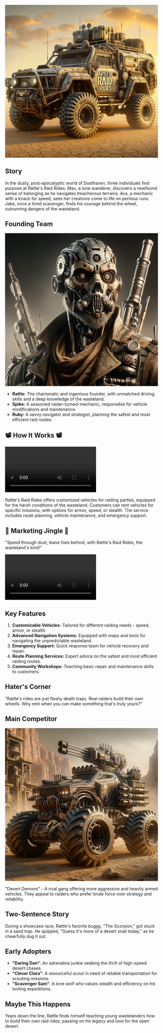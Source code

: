 ![Rattle's Raid Rides](assets/21.png)

## Story

In the dusty, post-apocalyptic world of Dusthaven, three individuals find purpose at Rattle's Raid Rides. Max, a lone wanderer, discovers a newfound sense of belonging as he navigates treacherous terrains. Ava, a mechanic with a knack for speed, sees her creations come to life on perilous runs. Jake, once a timid scavenger, finds his courage behind the wheel, outrunning dangers of the wasteland.

## Founding Team

![Rattle](assets/21b.png)

- **Rattle:** The charismatic and ingenious founder, with unmatched driving skills and a deep knowledge of the wasteland.
- **Spike:** A seasoned raider-turned-mechanic, responsible for vehicle modifications and maintenance.
- **Ruby:** A savvy navigator and strategist, planning the safest and most efficient raid routes.

## 📽️ How It Works 📽️

<video controls>
<source src="../assets/21b.mp4" type="video/mp4">
</video>

Rattle's Raid Rides offers customized vehicles for raiding parties, equipped for the harsh conditions of the wasteland. Customers can rent vehicles for specific missions, with options for armor, speed, or stealth. The service includes route planning, vehicle maintenance, and emergency support.

## 🎵 Marketing Jingle 🎵

"Speed through dust, leave foes behind, with Rattle's Raid Rides, the wasteland's kind!"

<video controls>
<source src="../assets/21.mp4" type="video/mp4">
</video>

## Key Features

1. **Customizable Vehicles:** Tailored for different raiding needs - speed, armor, or stealth.
2. **Advanced Navigation Systems:** Equipped with maps and tools for navigating the unpredictable wasteland.
3. **Emergency Support:** Quick response team for vehicle recovery and repair.
4. **Route Planning Services:** Expert advice on the safest and most efficient raiding routes.
5. **Community Workshops:** Teaching basic repair and maintenance skills to customers.

## Hater's Corner

"Rattle's rides are just flashy death traps. Real raiders build their own wheels. Why rent when you can make something that's truly yours?"

## Main Competitor

![Desert Demons](assets/21a.png)

"Desert Demons" - A rival gang offering more aggressive and heavily armed vehicles. They appeal to raiders who prefer brute force over strategy and reliability.

## Two-Sentence Story

During a showcase race, Rattle's favorite buggy, "The Scorpion," got stuck in a sand trap. He quipped, "Guess it's more of a desert snail today," as he cheerfully dug it out.

## Early Adopters

- **"Daring Dan"**: An adrenaline junkie seeking the thrill of high-speed desert chases.
- **"Clever Clara"**: A resourceful scout in need of reliable transportation for scouting missions.
- **"Scavenger Sam"**: A lone wolf who values stealth and efficiency on his looting expeditions.

## Maybe This Happens

Years down the line, Rattle finds himself teaching young wastelanders how to build their own raid rides, passing on his legacy and love for the open desert.
